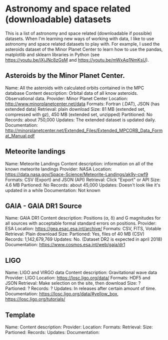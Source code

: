 # Astronomy and space related (downloadable) datasets

This is a list of astronomy and space related (downloadable if possible) datasets. When I'm learning new ways of working with data, I like to use astronomy and space related datasets to play with. For example, I used the asteroids dataset of the Minor Planet Center to learn how to use the pandas, matplotlib and sklearn libraries in Python (see https://youtu.be/iXjJNc8zGsM and https://youtu.be/mWxAq1NmKsU). 


## Asteroids by the Minor Planet Center.
Name: All the asteroids with calculated orbits contained in the MPC database
Content description: Orbital data of all know asteroids. Observational data.
Provider: Minor Planet Center
Location: http://www.minorplanetcenter.net/data
Formats: Fortran (.DAT), JSON (has extended data)
Retrieval: plain download
Size: 81 MB (extended set, compressed with gz), 450 MB (extended set, unzipped)
Partitioned: No
Records: about 750,000
Updates: The extended dataset is updated daily.
Documentation: http://minorplanetcenter.net/Extended_Files/Extended_MPCORB_Data_Format_Manual.pdf

## Meteorite landings
Name: Meteorite Landings
Content description: information on all of the known meteorite landings
Provider: NASA
Location: https://data.nasa.gov/Space-Science/Meteorite-Landings/ak9y-cwf9
Formats: CSV (Export) and JSON (API)
Retrieval: Click "Export" or API
Size: 4.6 MB
Partioned: No
Records: about 45,000
Updates: Doesn't look like it's updated in a while
Documentation: Not known

## GAIA - GAIA DR1 Source
Name: GAIA DR1
Content description: Positions (α, δ) and G magnitudes for all sources with acceptable formal standard errors on positions.
Provider: ESA
Location: https://gea.esac.esa.int/archive/
Formats: CSV, FITS, Votable
Retrieval: Plain download
Size: 
Partioned: Yes, files of 40 MB (CSV)
Records: 1,142,679,769 
Updates: No. (Dataset DR2 is expected in april 2018)
Documentation: https://www.cosmos.esa.int/web/gaia/dr1

## LIGO
Name: LIGO and VIRGO data
Content description: Gravitational wave data
Provider: LIGO
Location: https://losc.ligo.org/data/
Formats: HDF5 and JSON
Retrieval: Make selection on the site, then download
Size: ?
Partioned: ?
Records: ?
Updates: In releases after certain amount of time.
Documentation: https://losc.ligo.org/data/#yellow_box, https://losc.ligo.org/tutorials/

## Template
Name: 
Content description: 
Provider: 
Location: 
Formats: 
Retrieval: 
Size: 
Partioned: 
Records: 
Updates:
Documentation:

